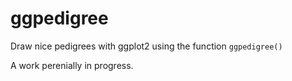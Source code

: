# ggpedigree

Draw nice pedigrees with ggplot2 using the function `ggpedigree()`

A work perenially in progress.
